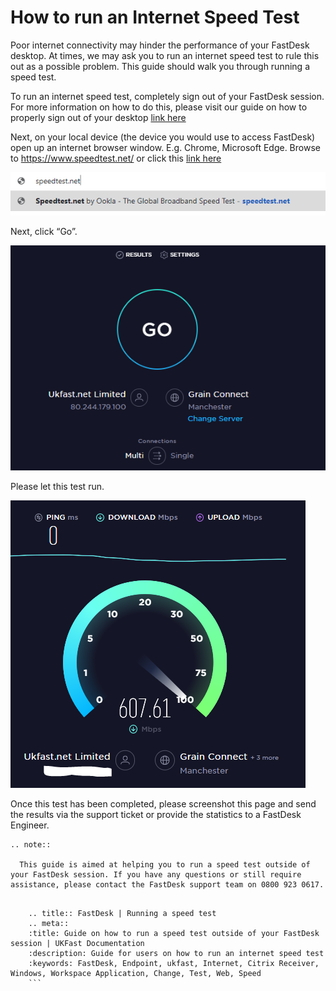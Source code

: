 
# How to run an Internet Speed Test

Poor internet connectivity may hinder the performance of your FastDesk desktop. At times, we may ask you to run an internet speed test to rule this out as a possible problem. This guide should walk you through running a speed test.

To run an internet speed test, completely sign out of your FastDesk session. For more information on how to do this, please visit our guide on how to properly sign out of your desktop [link here](https://docs.ukfast.co.uk/desktop/fastdesk/signout.html) 

Next, on your local device (the device you would use to access FastDesk) open up an internet browser window. E.g. Chrome, Microsoft Edge. Browse to https://www.speedtest.net/ or click this [link here](https://www.speedtest.net/) 

![Image 1 Speed Test URL](files/speedtest.net.PNG "Image 1: Speed Test URL")

Next, click “Go”. 

![Image 2 Speed Test GO](files/speed_test.PNG "Image 2: Speed Test GO")

Please let this test run. 

![Image 3 Speed Test Results](files/speedtest_results.PNG "Image 3: Speed Test Results")

Once this test has been completed, please screenshot this page and send the results via the support ticket or provide the statistics to a FastDesk Engineer.

```eval_rst
.. note::

  This guide is aimed at helping you to run a speed test outside of your FastDesk session. If you have any questions or still require assistance, please contact the FastDesk support team on 0800 923 0617.
   
```
  ```eval_rst
      .. title:: FastDesk | Running a speed test
      .. meta::
      :title: Guide on how to run a speed test outside of your FastDesk session | UKFast Documentation
      :description: Guide for users on how to run an internet speed test
      :keywords: FastDesk, Endpoint, ukfast, Internet, Citrix Receiver, Windows, Workspace Application, Change, Test, Web, Speed
      ```  
